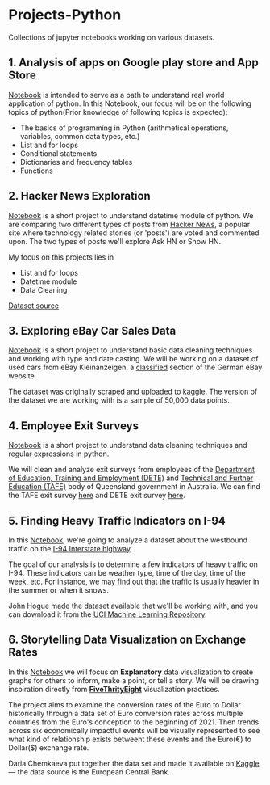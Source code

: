 # Projects-Python
Collections of jupyter notebooks working on various datasets. 

## 1. Analysis of apps on Google play store and App Store
[Notebook](https://github.com/amogghrao/Projects-Python/blob/master/Profitable%20apps%20Profiles.ipynb) is intended to serve as a path to understand real world application of python. In this Notebook, our focus will be on the following topics of python(Prior knowledge of following topics is expected):

 - The basics of programming in Python (arithmetical operations, variables, common data types, etc.)
 - List and for loops 
 - Conditional statements
 - Dictionaries and frequency tables
 - Functions
 
 ## 2. Hacker News Exploration
 [Notebook](https://github.com/amogghrao/Projects-Python/blob/master/Hacker%20News%20exploration.ipynb) is a short project to understand datetime module of python. We are comparing two different types of posts from [Hacker News](https://news.ycombinator.com/), a popular site where technology related stories (or 'posts') are voted and commented upon. The two types of posts we'll explore Ask HN or Show HN.

My focus on this projects lies in 

- List and for loops
- Datetime module
- Data Cleaning

[Dataset source](https://www.kaggle.com/hacker-news/hacker-news-posts/home)


 ## 3.  Exploring eBay Car Sales Data
[Notebook](https://github.com/amogghrao/Projects-Python/blob/master/3.%20Exploring%20eBay%20Car%20Sales%20Data.ipynb) is a short project to understand basic data cleaning techniques and working with type and date casting. We will be working on a dataset of used cars from eBay Kleinanzeigen, a [classified](https://en.wikipedia.org/wiki/Classified_advertising) section of the German eBay website.

The dataset was originally scraped and uploaded to [kaggle](https://www.kaggle.com/orgesleka/used-cars-database/data). The version of the dataset we are working with is a sample of 50,000 data points.

## 4. Employee Exit Surveys
[Notebook](https://github.com/amogghrao/Projects-Python/blob/master/Exit%20Survey%20of%20DETE.ipynb) is a short project to understand data cleaning techniques and regular expressions in python. 

We will clean and analyze exit surveys from employees of the [Department of Education, Training and Employment \(DETE\)](https://en.wikipedia.org/wiki/Department_of_Education_and_Training_(Queensland)) and [Technical and Further Education (TAFE)](https://en.wikipedia.org/wiki/Technical_and_further_education) body of Queensland government in Australia. We can find the TAFE exit survey [here](https://data.gov.au/dataset/ds-qld-89970a3b-182b-41ea-aea2-6f9f17b5907e/details?q=exit%20survey) and DETE exit survey [here](https://data.gov.au/dataset/ds-qld-fe96ff30-d157-4a81-851d-215f2a0fe26d/details?q=exit%20survey).

## 5.  Finding Heavy Traffic Indicators on I-94

In this [Notebook](https://github.com/amogghrao/Projects-Python/blob/master/5.%20%20Finding%20Heavy%20Traffic%20Indicators%20on%20I-94.ipynb), we're going to analyze a dataset about the westbound traffic on the [I-94 Interstate highway](https://en.wikipedia.org/wiki/Interstate_94).

The goal of our analysis is to determine a few indicators of heavy traffic on I-94. These indicators can be weather type, time of the day, time of the week, etc. For instance, we may find out that the traffic is usually heavier in the summer or when it snows.

John Hogue made the dataset available that we'll be working with, and you can download it from the [UCI Machine Learning Repository](https://archive.ics.uci.edu/ml/datasets/Metro+Interstate+Traffic+Volume).


## 6.  Storytelling Data Visualization on Exchange Rates

In this [Notebook](https://github.com/amogghrao/Projects-Python-Basics/blob/master/6.%20Storytelling%20Data%20Visualization%20on%20Exchange%20Rates.ipynb) we will focus on **Explanatory** data visualization to create graphs for others to inform, make a point, or tell a story. We will be drawing inspiration directly from [**FiveThrityEight**](https://fivethirtyeight.com/features/the-40-weirdest-and-best-charts-we-made-in-2020/) visualization practices.

The project aims to examine the conversion rates of the Euro to Dollar historically through a data set of Euro conversion rates across multiple countries from the Euro's conception to the beginning of 2021. Then trends across six economically impactful events will be visually represented to see what kind of relationship exists betweent these events and the Euro(€) to Dollar($) exchange rate.

Daria Chemkaeva put together the data set and made it available on [Kaggle](https://www.kaggle.com/lsind18/euro-exchange-daily-rates-19992020) — the data source is the European Central Bank.










